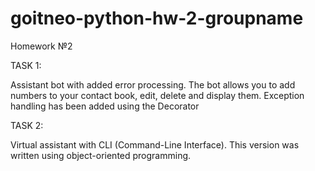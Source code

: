 # goitneo-python-hw-2-groupname
Homework №2

TASK 1:

Assistant bot with added error processing. The bot allows you to add numbers to your contact book, edit, delete and display them. Exception handling has been added using the Decorator


TASK 2: 

Virtual assistant with CLI (Command-Line Interface). This version was written using object-oriented programming.
